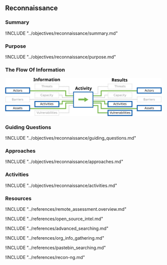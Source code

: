 ## Reconnaissance

### Summary

!INCLUDE "../objectives/reconnaissance/summary.md"

### Purpose

!INCLUDE "../objectives/reconnaissance/purpose.md"

### The Flow Of Information

![Reconnaissance Information Flow](content/images/info_flows/reconnaissance.svg)

### Guiding Questions

!INCLUDE "../objectives/reconnaissance/guiding_questions.md"

### Approaches

!INCLUDE "../objectives/reconnaissance/approaches.md"

### Activities

!INCLUDE "../objectives/reconnaissance/activities.md"

### Resources
<div class="greybox">
!INCLUDE "../references/remote_assessment.overview.md"

!INCLUDE "../references/open_source_intel.md"

!INCLUDE "../references/advanced_searching.md"

!INCLUDE "../references/org_info_gathering.md"

!INCLUDE "../references/pastebin_searching.md"

!INCLUDE "../references/recon-ng.md"
</div>